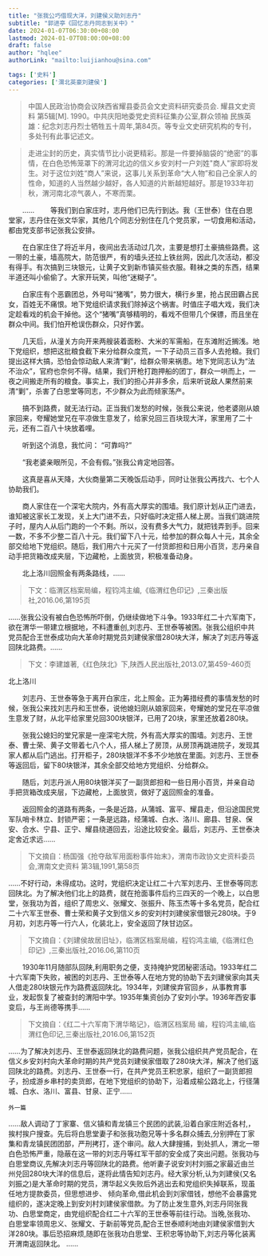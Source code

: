 ```yaml
---
title: "张我公巧借现大洋，刘建侯义助刘志丹"
subtitle: "郭进亭《回忆志丹同志到关中》"
date: 2024-01-07T06:30:00+08:00
lastmod: 2024-01-07T08:00:00+08:00
draft: false
author: "hqlee"
authorLink: "mailto:luijianhou@sina.com"

tags: ['史料']
categories: ['渭北英豪刘建侯']
---
```

>中国人民政治协商会议陕西省耀县委员会文史资料研究委员会. 耀县文史资料 第5辑[M]. 1990。中共庆阳地委党史资料征集办公室,群众领袖  民族英雄：纪念刘志丹烈士牺牲五十周年,第84页。等专业文史研究机构的专刊，多处刊有此事记述文。

>走进尘封的历史，真实情节比小说更精彩。那是一件要掉脑袋的“绝密”的事情，在白色恐怖笼罩下的渭河北边的信义乡安刘村一户刘姓"商人"家即将发生。对于这位刘姓“商人”来说，这事儿关系到革命“大人物”和自己全家人的性命，知道的人当然越少越好，各人知道的片断越短越好。那是1933年初秋，渭河南北凉气袭人，不寒而栗。

　　……
　　等我们到白家庄时，志丹他们已先行到达。我（王世泰）住在白思堂家，志丹住在张文华家，其他几个同志分别住在几个党员家，一切食用和活动，都由党支部书记张我公安排。

　　在白家庄住了将近半月，夜间出去活动过几次，主要是想打土豪搞些路费。这一带的土豪，墙高院大，防范很严，有的墙头还拉上铁丝网，因此几次活动，都没有得手。有次搞到三块银元，让黄子文到新市镇买些衣服。鞋袜之类的东西，结果半道还叫小偷偷了。大家开玩笑，叫他“迷糊子”。

　　白家庄有个恶霸团总，外号叫“猪嘴”，势力很大，横行乡里，抢占民田霸占民女，百姓无不痛恨。地下党组织请求我们除掉这个祸害。时值庄子唱大戏，我们决定趁看戏的机会干掉他。这个“猪嘴”真够精明的，看戏不但带几个保镖，而且坐在群众中间。我们怕开枪误伤群众，只好作罢。

　　几天后，从潼关方向开来两艘装着面粉、大米的军需船，在东滩附近搁浅。地下党组织，想把这批粮食截下来分给群众度荒，一下子动员三百多人去抢粮。我们提出这样大搞，恐怕会惊动敌人来清“剿”，给群众带来祸患。地下党同志认为“法不治众”，官府也奈何不得。结果，我们开枪打跑押船的团丁，群众一哄而上，一夜之间搬走所有的粮食。事实上，我们的担心并非多余，后来听说敌人果然前来清“剿”，杀害了白思堂等同志，不少群众为此而倾家荡产。

　　搞不到路费，就无法行动。正当我们发愁的时候，张我公来说，他老婆刚从娘家回来，夸耀她堂兄在平凉做生意发了，给家兑回三百块现大洋，家里用了二十元，还有二百八十块放着哩。

　　听到这个消息，我忙问：  “可靠吗?”

　　“我老婆亲眼所见，不会有假。”张我公肯定地回答。

　　这真是喜从天降，大伙商量第二天晚饭后动手，同时让张我公再找六、七个人协助我们。

　　商人家住在一个深宅大院内，外有高大厚实的围墙。我们原计划从正门进去，谁知被这家长工发现，关上大门进不去，只好临时决定搭人梯上房。当我们跳进院子时，屋内人从后门跑的一个不剩。所以，没有费多大气力，就把钱弄到手。回来一数，不多不少整二百八十元。我们留下八十元，给参加的群众每人十元，其余全部交给地下党组织。随后，我们用六十元买了一付货郎担和日用小百货，志丹亲自动手把货箱改成夹层，下边藏枪，上面放货，积极准备动身。

　　北上洛川回照金有两条路线，……

>下文：临渭区档案局编，程钧鸿主编,《临渭红色印记》,三秦出版社,2016.06,第195页

……张我公没有被白色恐怖所吓倒，仍继续做地下斗争。1933年红二十六军南下，欲在渭华一带建立根据地，不料遭重创,刘志丹、王世泰等被困。张我公组织中共党员配合王世泰成功向大革命时期党员刘建侯家借280块大洋，解决了刘志丹等返回陕北路费。……


>下文：李建雄著,《红色陕北》下,陕西人民出版社,2013.07,第459-460页

北上洛川

　　刘志丹、王世泰等急于离开白家庄，北上照金。正为筹措经费的事情发愁的时候，张我公来找刘志丹和王世泰，说他媳妇刚从娘家回来，夸耀她的堂兄在平凉做生意发了财，从北平给家里兑回300块银洋，已用了20块，家里还放着280块。

　　张我公媳妇的堂兄家是一座深宅大院，外有高大厚实的围墙。刘志丹、王世泰、曹士荣、黄子文带着七八个人，搭人梯上了房顶，从房顶再跳进院子，发现其家人都从后门逃出。打开柜子，280块银洋不多不少地放在里面。刘志丹、王世泰等返回后，留下80块银洋，其余全部交给地方党组织、分给群众。

　　随后，刘志丹派人用80块银洋买了一副货郎担和一些日用小百货，并亲自动手把货箱改成夹层，下边藏枪，上面放货，做好了返回照金的准备。

　　返回照金的道路有两条，一条是近路，从蒲城、富平、耀县走，但沿途国民党军队哨卡林立、封锁严密；一条是远路，经蒲城、白水、洛川、廊县、甘泉、保安、合水、宁县、正宁、耀县绕道回去，沿途比较安全。最后，刘志丹、王世泰决定舍近求远……

>下文摘自：杨国强《抢夺敌军用面粉事件始末》，渭南市政协文史资料委员会,渭南文史资料  第3辑,1991,第58页

……不好行动，未得成功。这时，党组织决定让红二十六军刘志丹、王世泰等同志回陕北。为了解决他们北上的路费，就在抢面事件后约三四天的一个晚上，以白思堂，张我功为首，组织了周忠义、张耀文、张振升、陈玉杰等十多名党员，配合红二十六军王世泰、曹士荣和黄子文到信义乡的安刘村刘建侯家借银元280块。于9月初，刘志丹等一行六人，化装北上，安全返回了陕甘边区。


>下文摘自：《刘建侯故居旧址》，临渭区档案局编，程钧鸿主编,《临渭红色印记》,三秦出版社,2016.06,第110页

　　1930年11月随部队回陕,利用职务之便，支持掩护党团秘密活动。1933年红二十六军南下失败，被困的刘志丹、王世泰等人在地方党的协助下去刘建侯家向其夫人借走280块银元作为路费返回陕北。1934年，刘建侯弃官回乡，从事教育事业，发起恢复了被查封的渭阳中学。1935年集资创办了安刘小学。1936年西安事变后，与王尚德等携手……

>下文摘自：《红二十六军南下渭华略记》，临渭区档案局 编，程钧鸿主编,临渭红色印记,三秦出版社,2016.06,第152页

……为了解决刘志丹、王世泰返回陕北的路费问题，张我公组织共产党员配合，在信义乡安刘村向大革命时期的共产党员刘建侯家借取了280块大洋，解决了他们返回陕北的路费。刘志丹、王世泰一行，在共产党员王积忠家，组织了一副货郎担子，扮成游乡串村的卖货郎，在地下党组织的协助下，沿着成榆公路北上，行径蒲城、白水、洛川、富县、甘泉、正宁……

    外一篇

……敌人调动了丁家寨、信义镇和青龙镇三个民团的武装,沿着白家庄附近各村,，挨村挨户搜查。先后将白思堂妻子和张我功胞兄等十多名群众捕去,分别押在丁家集和青龙镇民团团部，严刑拷打，逐个审问。敌人大肆搜捕，到处抓人，渭北一带白色恐怖严重，隐蔽在这一带的刘志丹等红军干部的安全成了突出问题。张我功与白思堂商议,先解决刘志丹等回陕北的路费。他听妻子说安刘村刘振之家最近由兰州兑回280块大洋的信息后，遂将此情告知刘志丹。经大家分析,认为刘建侯(又名刘振之)是大革命时期的党员，渭华起义失败后外逃出去和党组织失掉联系，现虽任地方提款委员，但思想进步、	倾向革命,借此机会到刘家借钱，想他不会暴露党组织的，遂决定晚上到安刘村刘建侯家借款。为了防止发生意外,刘志丹同张我功、白思堂商定，由党组织配合红二十六军的王世泰等前往行动。当晚,张我功、白思堂率领周忠义、张耀文、于新前等党员,配合王世泰顺利地由刘建侯家借到大洋280块。事后恐招麻烦,随即在张我功白思堂、王积忠等协助下,刘志丹等化装离开渭南返回陕北。
……

